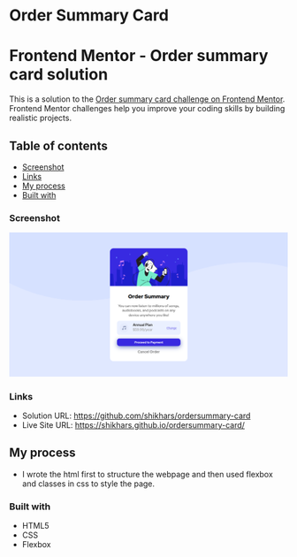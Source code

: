 # Order Summary Card
# Frontend Mentor - Order summary card solution

This is a solution to the [Order summary card challenge on Frontend Mentor](https://www.frontendmentor.io/challenges/order-summary-component-QlPmajDUj). Frontend Mentor challenges help you improve your coding skills by building realistic projects. 

## Table of contents

- [Screenshot](#screenshot)
- [Links](#links)
- [My process](#my-process)
- [Built with](#built-with)

### Screenshot

![](https://github.com/shikhars/order-summary-card/blob/nondefault/images/Screenshot.png)


### Links

- Solution URL: https://github.com/shikhars/ordersummary-card
- Live Site URL: https://shikhars.github.io/ordersummary-card/

## My process

- I wrote the html first to structure the webpage and then used flexbox and classes in css to style the page.

### Built with

- HTML5
- CSS
- Flexbox
